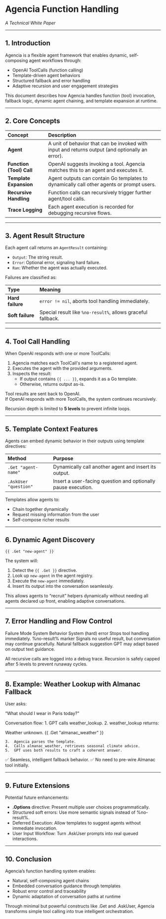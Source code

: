 # Agencia Function Handling

_A Technical White Paper_

---

## 1. Introduction

Agencia is a flexible agent framework that enables dynamic, self-composing agent workflows through:

- OpenAI ToolCalls (function calling)
- Template-driven agent behaviors
- Structured fallback and error handling
- Adaptive recursion and user engagement strategies

This document describes how Agencia handles function (tool) invocation, fallback logic, dynamic agent chaining, and template expansion at runtime.

---

## 2. Core Concepts

| Concept | Description |
|:---|:---|
| **Agent** | A unit of behavior that can be invoked with input and returns output (and optionally an error). |
| **Function (Tool) Call** | OpenAI suggests invoking a tool. Agencia matches this to an agent and executes it. |
| **Template Expansion** | Agent outputs can contain Go templates to dynamically call other agents or prompt users. |
| **Recursive Handling** | Function calls can recursively trigger further agent/tool calls. |
| **Trace Logging** | Each agent execution is recorded for debugging recursive flows. |

---

## 3. Agent Result Structure

Each agent call returns an `AgentResult` containing:

- `Output`: The string result.
- `Error`: Optional error, signaling hard failure.
- `Ran`: Whether the agent was actually executed.

Failures are classified as:

| Type | Meaning |
|:---|:---|
| **Hard failure** | `error != nil`, aborts tool handling immediately. |
| **Soft failure** | Special result like `%no-result%`, allows graceful fallback. |

---

## 4. Tool Call Handling

When OpenAI responds with one or more ToolCalls:

1. Agencia matches each ToolCall's name to a registered agent.
2. Executes the agent with the provided arguments.
3. Inspects the result:
   - If output contains `{{ ... }}`, expands it as a Go template.
   - Otherwise, returns output as-is.

Tool results are sent back to OpenAI.  
If OpenAI responds with more ToolCalls, the system continues recursively.

Recursion depth is limited to **5 levels** to prevent infinite loops.

---

## 5. Template Context Features

Agents can embed dynamic behavior in their outputs using template directives:

| Method | Purpose |
|:---|:---|
| `.Get "agent-name"` | Dynamically call another agent and insert its output. |
| `.AskUser "question"` | Insert a user-facing question and optionally pause execution. |

Templates allow agents to:

- Chain together dynamically
- Request missing information from the user
- Self-compose richer results

---

## 6. Dynamic Agent Discovery

```text
{{ .Get "new-agent" }}
```

The system will:

1. Detect the `{{ .Get }}` directive.
2. Look up `new-agent` in the agent registry.
3. Execute the `new-agent` immediately.
4. Insert its output into the conversation seamlessly.

This allows agents to “recruit” helpers dynamically without needing all agents declared up front, enabling adaptive conversations.



---

## 7. Error Handling and Flow Control

Failure Mode	System Behavior
System (hard) error	Stops tool handling immediately.
%no-result% marker	Signals no useful result, but conversation may continue gracefully.
Natural fallback suggestion	GPT may adapt based on output text guidance.

All recursive calls are logged into a debug trace.
Recursion is safely capped after 5 levels to prevent runaway cycles.



---

## 8. Example: Weather Lookup with Almanac Fallback

User asks:

“What should I wear in Paris today?”

Conversation flow:
	1.	GPT calls weather_lookup.
	2.	weather_lookup returns:

Weather unknown. {{ .Get "almanac_weather" }}


	3.	Agencia parses the template.
	4.	Calls almanac_weather, retrieves seasonal climate advice.
	5.	GPT uses both results to craft a coherent answer.

✅ Seamless, intelligent fallback behavior.
✅ No need to pre-wire Almanac tool initially.



---

## 9. Future Extensions

Potential future enhancements:
- **.Options** directive: Present multiple user choices programmatically.
- Structured soft errors: Use more semantic signals instead of %no-result%.
- Deferred Execution: Allow templates to suggest agents without immediate invocation.
- User Input Workflow: Turn .AskUser prompts into real queued interactions.



---

## 10. Conclusion

Agencia’s function handling system enables:
- Natural, self-composing agent chains
- Embedded conversation guidance through templates
- Robust error control and traceability
- Dynamic adaptation of conversation paths at runtime

Through minimal but powerful constructs like .Get and .AskUser,
Agencia transforms simple tool calling into true intelligent orchestration.


